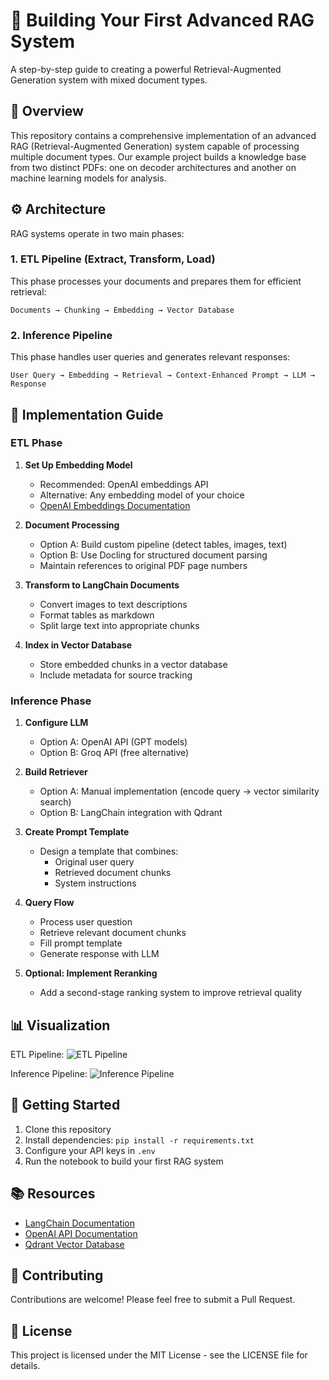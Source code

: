 # 🚀 Building Your First Advanced RAG System

A step-by-step guide to creating a powerful Retrieval-Augmented Generation system with mixed document types.

## 📖 Overview

This repository contains a comprehensive implementation of an advanced RAG (Retrieval-Augmented Generation) system capable of processing multiple document types. Our example project builds a knowledge base from two distinct PDFs: one on decoder architectures and another on machine learning models for analysis.

## ⚙️ Architecture

RAG systems operate in two main phases:

### 1. ETL Pipeline (Extract, Transform, Load)
This phase processes your documents and prepares them for efficient retrieval:

```
Documents → Chunking → Embedding → Vector Database
```

### 2. Inference Pipeline
This phase handles user queries and generates relevant responses:

```
User Query → Embedding → Retrieval → Context-Enhanced Prompt → LLM → Response
```

## 🔧 Implementation Guide

### ETL Phase

1. **Set Up Embedding Model**
   - Recommended: OpenAI embeddings API
   - Alternative: Any embedding model of your choice
   - [OpenAI Embeddings Documentation](https://platform.openai.com/docs/guides/embeddings)

2. **Document Processing**
   - Option A: Build custom pipeline (detect tables, images, text)
   - Option B: Use Docling for structured document parsing
   - Maintain references to original PDF page numbers

3. **Transform to LangChain Documents**
   - Convert images to text descriptions
   - Format tables as markdown
   - Split large text into appropriate chunks

4. **Index in Vector Database**
   - Store embedded chunks in a vector database
   - Include metadata for source tracking

### Inference Phase

1. **Configure LLM**
   - Option A: OpenAI API (GPT models)
   - Option B: Groq API (free alternative)

2. **Build Retriever**
   - Option A: Manual implementation (encode query → vector similarity search)
   - Option B: LangChain integration with Qdrant

3. **Create Prompt Template**
   - Design a template that combines:
     - Original user query
     - Retrieved document chunks
     - System instructions

4. **Query Flow**
   - Process user question
   - Retrieve relevant document chunks
   - Fill prompt template
   - Generate response with LLM

5. **Optional: Implement Reranking**
   - Add a second-stage ranking system to improve retrieval quality

## 📊 Visualization

ETL Pipeline:
![ETL Pipeline](../img/ETL.png)

Inference Pipeline:
![Inference Pipeline](../img/Inference.png)

## 🚀 Getting Started

1. Clone this repository
2. Install dependencies: `pip install -r requirements.txt`
3. Configure your API keys in `.env`
4. Run the notebook to build your first RAG system

## 📚 Resources

- [LangChain Documentation](https://python.langchain.com/docs/get_started/introduction)
- [OpenAI API Documentation](https://platform.openai.com/docs/introduction)
- [Qdrant Vector Database](https://qdrant.tech/documentation/)

## 🤝 Contributing

Contributions are welcome! Please feel free to submit a Pull Request.

## 📝 License

This project is licensed under the MIT License - see the LICENSE file for details.